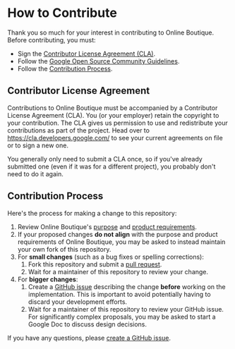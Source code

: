 # How to Contribute

Thank you so much for your interest in contributing to Online Boutique.
Before contributing, you must:
* Sign the [Contributor License Agreement (CLA)](#contributor-license-agreement).
* Follow the [Google Open Source Community Guidelines](https://opensource.google.com/conduct/).
* Follow the [Contribution Process](#contribution-process).

## Contributor License Agreement

Contributions to Online Boutique must be accompanied by a Contributor License
Agreement (CLA). You (or your employer) retain the copyright to your contribution.
The CLA gives us permission to use and redistribute your contributions as
part of the project. Head over to <https://cla.developers.google.com/> to see
your current agreements on file or to sign a new one.

You generally only need to submit a CLA once, so if you've already submitted one
(even if it was for a different project), you probably don't need to do it
again.

## Contribution Process

Here's the process for making a change to this repository:

1. Review Online Boutique's [purpose](/docs/purpose.md) and [product requirements](/docs/product-requirements.md).
1. If your proposed changes **do not align** with the purpose and product requirements of Online Boutique, you may be asked to instead maintain your own fork of this repository.
1. For **small changes** (such as a bug fixes or spelling corrections):
    1. Fork this repository and submit a [pull request](https://help.github.com/articles/about-pull-requests/).
    1. Wait for a maintainer of this repository to review your change.
1. For **bigger changes**:
    1. Create a [GitHub issue](https://github.com/GoogleCloudPlatform/microservices-demo/issues/new/choose) describing the change **before** working on the implementation. This is important to avoid potentially having to discard your development efforts.
    1. Wait for a maintainer of this repository to review your GitHub issue. For significantly complex proposals, you may be asked to start a Google Doc to discuss design decisions.

If you have any questions, please [create a GitHub issue](https://github.com/GoogleCloudPlatform/microservices-demo/issues/new/choose).
